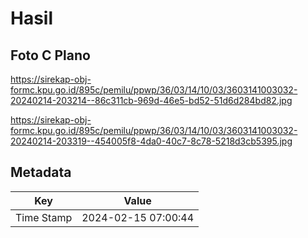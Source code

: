 # Hasil

## Foto C Plano

https://sirekap-obj-formc.kpu.go.id/895c/pemilu/ppwp/36/03/14/10/03/3603141003032-20240214-203214--86c311cb-969d-46e5-bd52-51d6d284bd82.jpg

https://sirekap-obj-formc.kpu.go.id/895c/pemilu/ppwp/36/03/14/10/03/3603141003032-20240214-203319--454005f8-4da0-40c7-8c78-5218d3cb5395.jpg


## Metadata

| Key        | Value               |
| ---------- | ------------------- |
| Time Stamp | 2024-02-15 07:00:44 |



